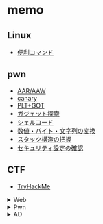 # memo

## Linux

- [便利コマンド](https://github.com/ishidanow/memo/tree/main/Linux/便利コマンド.md)

## pwn

- [AAR/AAW](https://github.com/ishidanow/memo/blob/main/pwn/AAR-AAW.md)
- [canary](https://github.com/ishidanow/memo/blob/main/pwn/canary.md)
- [PLT+GOT](https://github.com/ishidanow/memo/blob/main/pwn/PLT%2BGOT.md)
- [ガジェット探索](https://github.com/ishidanow/memo/blob/main/pwn/%E3%82%AC%E3%82%B8%E3%82%A7%E3%83%83%E3%83%88%E6%8E%A2%E7%B4%A2.md)
- [シェルコード](https://github.com/ishidanow/memo/blob/main/pwn/%E3%82%B7%E3%82%A7%E3%83%AB%E3%82%B3%E3%83%BC%E3%83%89.md)
- [数値・バイト・文字列の変換](https://github.com/ishidanow/memo/blob/main/pwn/%E6%95%B0%E5%80%A4-%E3%83%90%E3%82%A4%E3%83%88-%E6%96%87%E5%AD%97%E5%88%97%E3%81%AE%E5%A4%89%E6%8F%9B.md)
- [スタック構造の把握](https://github.com/ishidanow/memo/blob/main/pwn/%E3%82%B9%E3%82%BF%E3%83%83%E3%82%AF%E6%A7%8B%E9%80%A0%E3%81%AE%E6%8A%8A%E6%8F%A1.md)
- [セキュリティ設定の確認](https://github.com/ishidanow/memo/blob/main/pwn/%E3%82%BB%E3%82%AD%E3%83%A5%E3%83%AA%E3%83%86%E3%82%A3%E8%A8%AD%E5%AE%9A%E3%81%AE%E7%A2%BA%E8%AA%8D.md)



## CTF

- [TryHackMe](https://github.com/ishidanow/memo/blob/main/CTF/TryHackMe.md)

<details>
<summary>Web</summary>

- [Kioptrix Level1](https://wanabe-skywalker.hatenablog.com/entry/2020/05/14/191028)
- [Kioptrix Level2](https://wanabe-skywalker.hatenablog.com/entry/2020/05/19/175338)
- [Kioptrix Level3](https://wanabe-skywalker.hatenablog.com/entry/2020/06/08/192439)
- [Kioptrix Level4](https://wanabe-skywalker.hatenablog.com/entry/2020/06/16/111516)
- [Kioptrix Level5](https://wanabe-skywalker.hatenablog.com/entry/2020/06/16/191506)

</details>

<details>
<summary>Pwn</summary>

- [Kioptrix Level1](https://github.com/ishidanow/memo/blob/main/CTF%20(Web)/TryHackMe.md)

</details>

<details>
<summary>AD</summary>

- [VulnNet: Roasted](https://github.com/ishidanow/memo/blob/main/CTF/VulnNet:%20Roasted.md)

</details>
